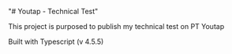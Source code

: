 "# Youtap - Technical Test" 

This project is purposed to publish my technical test on PT Youtap

Built with Typescript (v 4.5.5)